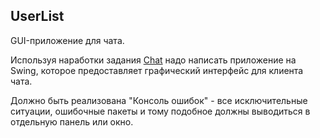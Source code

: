 ## UserList
GUI-приложение для чата.

Используя наработки задания [Chat](https://github.com/dkomanov/fizteh-java-task/blob/master/tasks/Chat.md)
надо написать приложение на Swing, которое предоставляет графический интерфейс
для клиента чата.

Должно быть реализована "Консоль ошибок" - все исключительные ситуации,
ошибочные пакеты и тому подобное должны выводиться в отдельную панель или
окно.
